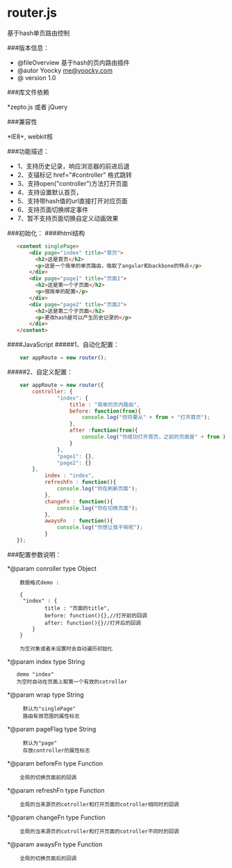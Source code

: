 router.js
======

基于hash单页路由控制

###版本信息：
 * @fileOverview  基于hash的页内路由插件
 * @autor Yoocky <me@yoocky.com>
 * @ version 1.0
 
###库文件依赖
 
 *zepto.js 或者 jQuery

###兼容性
 
 *IE8+, webkit核

###功能描述：
 * 1、支持历史记录，响应浏览器的前进后退
 * 2、支锚标记 href="#controller" 格式跳转
 * 3、支持open("controller")方法打开页面
 * 4、支持设置默认首页，
 * 5、支持带hash值的url直接打开对应页面
 * 6、支持页面切换绑定事件
 * 7、暂不支持页面切换自定义动画效果
 
###初始化：
####html结构
 ```html
	<content singlePage>
		<div page="index" title="首页">
		  <h2>这是首页</h2>
		  <p>这是一个简单的单页路由，吸取了angular和backbone的特点</p>
		</div>
		<div page="page1" title="页面1">
		  <h2>这是第一个子页面</h2>
		  <p>很简单的配置</p>
		</div>
		<div page="page2" title="页面2">
		  <h2>这是第二个子页面</h2>
		  <p>更改hash是可以产生历史记录的</p>
		</div>
	</content>
```

####JavaScript
#####1、自动化配置：
```javascript
    var appRoute = new router();
```

#####2、自定义配置：
```javascript
    var appRoute = new router({
  	  	controller: {
	            "index": {
	            	title : "简单的页内路由",
	            	before: function(from){
	            		console.log("你将要从" + from + "打开首页");
	            	},
	            	after :function(from){
	            		console.log("你成功打开首页，之前的页面是" + from );
	            	}
	            },
	            "page1": {},
	            "page2": {}
		},
	    	index : "index",
	    	refreshFn : function(){
	    		console.log("你在刷新页面");
	    	},
	    	changeFn : function(){
	    		console.log("你在切换页面");
	    	},
	    	awaysFn  : function(){
	    		console.log("你想让我干嘛呢");
	    	}
   });
```

###配置参数说明：

 *@param conroller type Object
        
        数据格式demo :
            
        {
         "index" : {
                title : "页面的title",
                before: function(){},//打开前的回调
                after: function(){}//打开后的回调
            }
        }
        
        为空对象或者未设置时会自动遍历初始化

 *@param index type String 
 
       demo "index"
       为空时自动在页面上取第一个有效的cotroller
         
 *@param wrap type String 
         
         默认为"singlePage" 
         路由有效范围的属性标志
         
 *@param pageFlag type String
         
         默认为"page"
         存放controller的属性标志
         
 *@param beforeFn type Function
        
        全局的切换页面前的回调
         
 *@param refreshFn type Function
        
        全局的当来源页的cotroller和打开页面的cotroller相同时的回调
         
 *@param changeFn type Function
        
        全局的当来源页的cotroller和打开页面的cotroller不同时的回调
         
 *@param awaysFn type Function
        
        全局的切换页面后的回调
         

